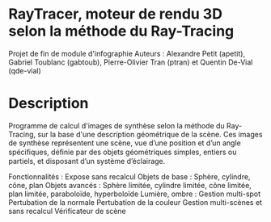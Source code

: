 RayTracer, moteur de rendu 3D selon la méthode du Ray-Tracing
==============
Projet de fin de module d'infographie
Auteurs : Alexandre Petit (apetit), Gabriel Toublanc (gabtoub), Pierre-Olivier Tran (ptran) et Quentin De-Vial (qde-vial)

Description
=============
Programme de calcul d'images de synthèse selon la méthode du Ray-Tracing, sur la base d'une description géométrique de la scène.
Ces images de synthèse représentent une scène, vue d’une position et d’un angle spéciﬁques, déﬁnie par des objets géométriques  simples, entiers ou partiels, et disposant d’un système d’éclairage.

Fonctionnalités :
Expose sans recalcul
Objets de base : Sphère, cylindre, cône, plan
Objets avancés : Sphère limitée, cylindre limitée, cône limitée, plan limitée, paraboloïde, hyperboloïde
Lumière, ombre : Gestion multi-spot
Pertubation de la normale
Pertubation de la couleur
Gestion multi-scènes et sans recalcul
Vérificateur de scène
